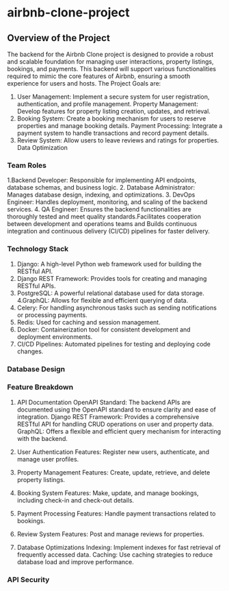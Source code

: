 # airbnb-clone-project

## Overview of the Project

The backend for the Airbnb Clone project is designed to provide a robust and scalable foundation for managing user interactions, property listings, bookings, and payments. This backend will support various functionalities required to mimic the core features of Airbnb, ensuring a smooth experience for users and hosts.
The Project Goals are: 
1. User Management: Implement a secure system for user registration, authentication, and profile management.
Property Management: Develop features for property listing creation, updates, and retrieval.
2. Booking System: Create a booking mechanism for users to reserve properties and manage booking details.
Payment Processing: Integrate a payment system to handle transactions and record payment details.
3. Review System: Allow users to leave reviews and ratings for properties.
Data Optimization

### Team Roles

1.Backend Developer: Responsible for implementing API endpoints, database schemas, and business logic.
2. Database Administrator: Manages database design, indexing, and optimizations.
3. DevOps Engineer: Handles deployment, monitoring, and scaling of the backend services.
4. QA Engineer: Ensures the backend functionalities are thoroughly tested and meet quality standards.Facilitates cooperation between development and operations teams and Builds continuous integration and continuous delivery (CI/CD) pipelines for faster delivery.

### Technology Stack

1. Django: A high-level Python web framework used for building the RESTful API.
2. Django REST Framework: Provides tools for creating and managing RESTful APIs.
3. PostgreSQL: A powerful relational database used for data storage.
4.GraphQL: Allows for flexible and efficient querying of data.
4. Celery: For handling asynchronous tasks such as sending notifications or processing payments.
5. Redis: Used for caching and session management.
6. Docker: Containerization tool for consistent development and deployment environments.
7. CI/CD Pipelines: Automated pipelines for testing and deploying code changes.

### Database Design

### Feature Breakdown 

1. API Documentation
OpenAPI Standard: The backend APIs are documented using the OpenAPI standard to ensure clarity and ease of integration.
Django REST Framework: Provides a comprehensive RESTful API for handling CRUD operations on user and property data.
GraphQL: Offers a flexible and efficient query mechanism for interacting with the backend.

3. User Authentication
Features: Register new users, authenticate, and manage user profiles.

5. Property Management
Features: Create, update, retrieve, and delete property listings.

7. Booking System
Features: Make, update, and manage bookings, including check-in and check-out details.

8. Payment Processing
Features: Handle payment transactions related to bookings.
9. Review System
Features: Post and manage reviews for properties.

10. Database Optimizations
Indexing: Implement indexes for fast retrieval of frequently accessed data.
Caching: Use caching strategies to reduce database load and improve performance.

### API Security




